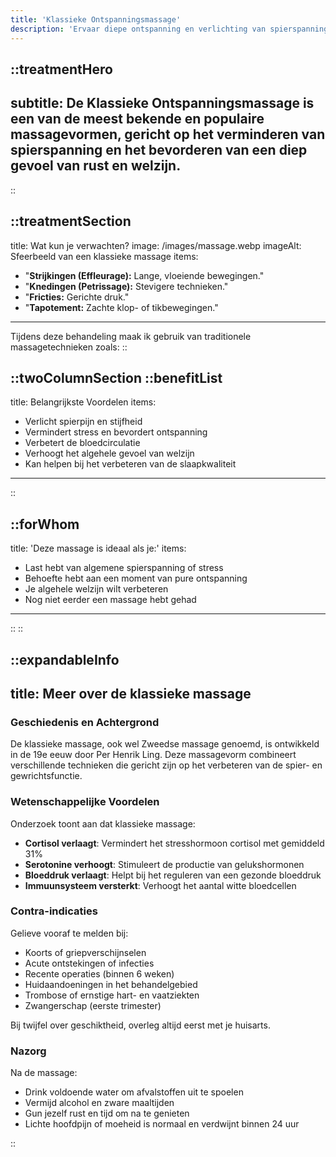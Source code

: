 ```yaml
---
title: 'Klassieke Ontspanningsmassage'
description: 'Ervaar diepe ontspanning en verlichting van spierspanning met onze traditionele klassieke massage. Ideaal om stress te verminderen en tot rust te komen.'
---
```


::treatmentHero
---
subtitle: De Klassieke Ontspanningsmassage is een van de meest bekende en populaire massagevormen, gericht op het verminderen van spierspanning en het bevorderen van een diep gevoel van rust en welzijn.
---
::

::treatmentSection
---
title: Wat kun je verwachten?
image: /images/massage.webp
imageAlt: Sfeerbeeld van een klassieke massage
items:
  - "<strong>Strijkingen (Effleurage):</strong> Lange, vloeiende bewegingen."
  - "<strong>Knedingen (Petrissage):</strong> Stevigere technieken."
  - "<strong>Fricties:</strong> Gerichte druk."
  - "<strong>Tapotement:</strong> Zachte klop- of tikbewegingen."
---
Tijdens deze behandeling maak ik gebruik van traditionele massagetechnieken zoals:
::

::twoColumnSection
::benefitList
---
title: Belangrijkste Voordelen
items:
  - Verlicht spierpijn en stijfheid
  - Vermindert stress en bevordert ontspanning
  - Verbetert de bloedcirculatie
  - Verhoogt het algehele gevoel van welzijn
  - Kan helpen bij het verbeteren van de slaapkwaliteit
---
::

::forWhom
---
title: 'Deze massage is ideaal als je:'
items:
  - Last hebt van algemene spierspanning of stress
  - Behoefte hebt aan een moment van pure ontspanning
  - Je algehele welzijn wilt verbeteren
  - Nog niet eerder een massage hebt gehad
---
::
::

::expandableInfo
---
title: Meer over de klassieke massage
---

### Geschiedenis en Achtergrond

De klassieke massage, ook wel Zweedse massage genoemd, is ontwikkeld in de 19e eeuw door Per Henrik Ling. Deze massagevorm combineert verschillende technieken die gericht zijn op het verbeteren van de spier- en gewrichtsfunctie.

### Wetenschappelijke Voordelen

Onderzoek toont aan dat klassieke massage:
- **Cortisol verlaagt**: Vermindert het stresshormoon cortisol met gemiddeld 31%
- **Serotonine verhoogt**: Stimuleert de productie van gelukshormonen
- **Bloeddruk verlaagt**: Helpt bij het reguleren van een gezonde bloeddruk
- **Immuunsysteem versterkt**: Verhoogt het aantal witte bloedcellen

### Contra-indicaties

Gelieve vooraf te melden bij:
- Koorts of griepverschijnselen
- Acute ontstekingen of infecties
- Recente operaties (binnen 6 weken)
- Huidaandoeningen in het behandelgebied
- Trombose of ernstige hart- en vaatziekten
- Zwangerschap (eerste trimester)

Bij twijfel over geschiktheid, overleg altijd eerst met je huisarts.

### Nazorg

Na de massage:
- Drink voldoende water om afvalstoffen uit te spoelen
- Vermijd alcohol en zware maaltijden
- Gun jezelf rust en tijd om na te genieten
- Lichte hoofdpijn of moeheid is normaal en verdwijnt binnen 24 uur

::


